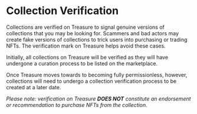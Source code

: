 # Collection Verification

Collections are verified on Treasure to signal genuine versions of collections that you may be looking for. Scammers and bad actors may create fake versions of collections to trick users into purchasing or trading NFTs. The verification mark on Treasure helps avoid these cases.

Initially, all collections on Treasure will be verified as they will have undergone a curation process to be listed on the marketplace.

Once Treasure moves towards to becoming fully permissionless, however, collections will need to undergo a collection verification process to be created at a later date.

_Please note: verification on Treasure **DOES NOT** constitute an endorsement or recommendation to purchase NFTs from the collection._
